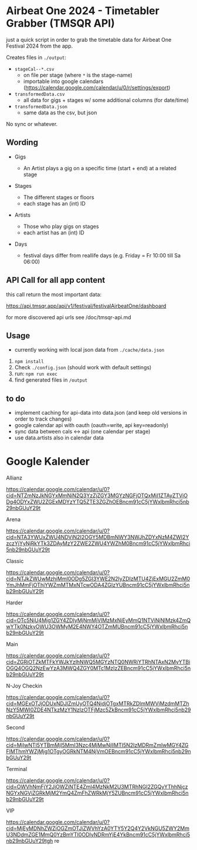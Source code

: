 # Airbeat One 2024 - Timetabler Grabber (TMSQR API)

just a quick script in order to grab the timetable data for Airbeat One Festival 2024 from the app.

Creates files in  `./output`:

-  `stageCal--*.csv` 
    - on file per stage (where `*` is the stage-name)
    - importable into google calendars (https://calendar.google.com/calendar/u/0/r/settings/export)
- `transformedData.csv`
    - all data for gigs + stages w/ some additional columns (for date/time)
- `transformedData.json`
    - same data as the csv, but json


No sync or whatever.

## Wording

- Gigs
    - An Artist plays a gig on a specific time (start + end) at a related stage

- Stages
    - The different stages or floors
    - each stage has an (int) ID

- Artists
    - Those who play gigs on stages
    - each artist has an (int) ID

- Days
    - festival days differ from reallife days (e.g. Friday = Fr 10:00 till Sa 06:00)



## API Call for all app content

this call return the most important data:

https://api.tmsqr.app/api/v1/festival/festivalAirbeatOne/dashboard

for more discovered api urls see /doc/tmsqr-api.md


## Usage

- currently working with local json data from `./cache/data.json`

1) `npm install`
2) Check `./config.json` (should work with default settings)
3) run: `npm run exec`
4) find generated files in `/output`


##  to do

- implement caching for api-data into data.json (and keep old versions in order to track changes)
- google calendar api with oauth (oauth=write, api key=readonly)
- sync data between cals <-> api (one calendar per stage)
- use data.artists also in calendar data


# Google Kalender

Allianz

https://calendar.google.com/calendar/u/0?cid=NTZmNzJkNGYxMmNiN2Q3YzZjZGY3MGYzNGFjOTQxMjI1ZTAyZTViODg4ODYxZWU2ZGExMDYzYTQ5ZTE3ZGZhOEBncm91cC5jYWxlbmRhci5nb29nbGUuY29t

Arena

https://calendar.google.com/calendar/u/0?cid=NTA3YWUxZWU4NDViN2I2OGY5MDBmNWY3NWJhZDYxNzM4ZWI2YzczYjYyNjRkYTk3ZDAyMzY2ZWE2ZWU4YWZhM0Bncm91cC5jYWxlbmRhci5nb29nbGUuY29t

Classic

https://calendar.google.com/calendar/u/0?cid=NTJkZWUwMzhiMmI0ODg5ZGI3YWE2N2IyZDIzMTU4ZjExMGU2ZmM0YmJhMmFjOThjYWZmMTMxNTcwODA4ZGIzYUBncm91cC5jYWxlbmRhci5nb29nbGUuY29t

Harder

https://calendar.google.com/calendar/u/0?cid=OTc5NjU4Mjg1ZGY4ZDIyMjNmMjVlMzMxNjEyMmQ1NTViNjNlMzk4ZmQwYTk0NzkyOWU3OWMyM2E4NWY4OTZmMUBncm91cC5jYWxlbmRhci5nb29nbGUuY29t

Main

https://calendar.google.com/calendar/u/0?cid=ZGRiOTZkMTFkYWJkYzlhNWQ5MGYzNTQ0NWRiYTRhNTAxN2MyYTBiOGQ4OGQ2NzEwYzA3MWQ4ZGY0MTc1MzIzZEBncm91cC5jYWxlbmRhci5nb29nbGUuY29t

N-Joy Checkin

https://calendar.google.com/calendar/u/0?cid=MGExOTJjODUxNDJlZmUyOTQ4NjdjOTgxMTRkZDlmMWVjMzdmMTZhNzY5MWI0ZDE4NTkzMzY1NzIzOTFjMzc5ZkBncm91cC5jYWxlbmRhci5nb29nbGUuY29t

Second

https://calendar.google.com/calendar/u/0?cid=MjIwNTI5YTBmMjI5MmI3Nzc4MjMwNjllMTI5N2IzMDRmZmIwMGY4ZGFlMThmYWZjMjg1OTgyOGRkNTM4NjVmOEBncm91cC5jYWxlbmRhci5nb29nbGUuY29t

Terminal

https://calendar.google.com/calendar/u/0?cid=OWVhNmFjY2JjOWZiNTE4ZmI4MzNkM2U3MTRhNGI2ZGQyYThhNjczNGYxNGViZGRkMjM2YmQ4ZmFhZWRkMjY5ZUBncm91cC5jYWxlbmRhci5nb29nbGUuY29t

VIP

https://calendar.google.com/calendar/u/0?cid=MjEyMDNhZWZiOGZmOTJiZWVhYzA0YTY5Y2Q4Y2VkNGU5ZWY2MmU3NDdmZGE1MmQ0YzBmYTI0ODIyNDRmYjE4YkBncm91cC5jYWxlbmRhci5nb29nbGUuY29tgh re